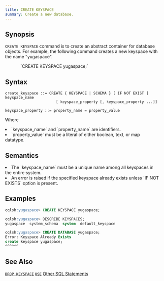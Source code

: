 ```yaml
---
title: CREATE KEYSPACE
summary: Create a new database. 
---
```

<style>
table {
  float: left;
}
#psyn {
  text-indent: 50px;
}
#ptodo {
  color: red
}
</style>

## Synopsis
`CREATE KEYSPACE` command is to create an abstract container for database objects. For example, the following command creates a new keyspace with the name "yugaspace".
<p id=psyn>`CREATE KEYSPACE yugaspace;`</p>

## Syntax
```
create_keyspace ::= CREATE { KEYSPACE | SCHEMA } [ IF NOT EXIST ] keyspace_name
                       [ keyspace_property [, keyspace_property ...]]

keyspace_property ::= property_name = property_value
```
Where<br>
  <li>`keyspace_name` and `property_name` are identifiers.</li>
  <li>`property_value` must be a literal of either boolean, text, or map datatype.</li>

## Semantics

<li>The `keyspace_name` must be a unique name among all keyspaces in the entire system.</li>
<li>An error is raised if the specified keyspace already exists unless `IF NOT EXISTS` option is present.</li>

## Examples
``` sql
cqlsh:yugaspace> CREATE KEYSPACE yugaspace;

cqlsh:yugaspace> DESCRIBE KEYSPACES;
yugaspace  system_schema  system  default_keyspace

cqlsh:yugaspace> CREATE DATABASE yugaspace;
Error: Keyspace Already Exists
create keyspace yugaspace;
^^^^^^
```

## See Also
[`DROP KEYSPACE`](../ddl_drop_keyspace)
[`USE`](../ddl_use)
[Other SQL Statements](..)
